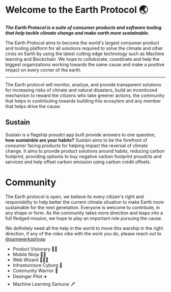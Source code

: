 # Welcome to the Earth Protocol  🌏



***The Earth Protocol is a suite of consumer products and software tooling that help tackle climate change and make earth more sustainable.***



The Earth Protocol aims to become the world's largest consumer product and tooling platform for all solutions required to solve the climate and other cirsis on Earth by using the latest cutting edge technology such as Machine learning and Blockchain. 
We hope to colloborate, coordinate and help the biggest organizations working towards the same cause and make a positive impact on every corner of the earth.


****
The Earth protocol will monitor, analzye, and provide transparent solutions for increasing risks of climate and natural disasters, build an incentivzed mechanism to reward the citizens who take greener actions, the community that helps in contirbuting towards building this ecosytem and any member that helps drive the cause.



## **Sustain**

Sustain is a flagship proudct app built provide answers to one question, **how sustainble are your habits?** Sustain aims to be the forefront of consumer facing products for helping impact the reversal of climate change.
It aims to provide product solutions around habits, reducing carbon footprint, providing optionis to buy negative carbon footprint proudcts and services and help offset carbon emission using carbon credit offsets.


# Community 

The Earth protocol is open, we believe its every citizen's right and responisbilty to help better the current climate situation to make Earth more sustainable for the next genetation. Everyone is welcome to contirbute, in any shape or form.
As the community takes more direction and leaps into a full fledged mission, we hope to play an important role pursuing the cause.

We definitely need all the help in the world to move this warship in the right direction, if any of the roles vibe with the work you do, please reach out to [@sameeerkashyap](https://twitter.com/Sameeerkashyap)

- Product Visionary 🧞‍♂️
- Mobile Ninja 🥷🏻
- Web Wizard 🧙🏻‍♂️
- Infrasturcture Cyborg 🦾
- Community Warrior 🤺
- Desinger Pilot ✈️ 
- Machine Learning Samurai 🗡
